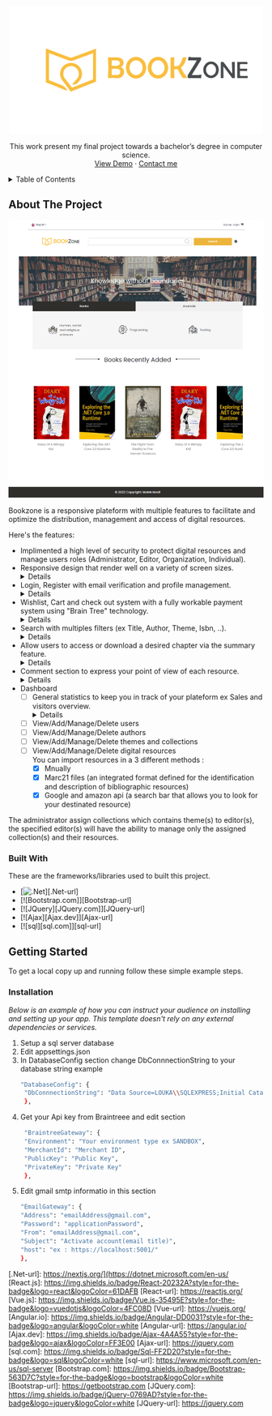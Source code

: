 <div align="center">
  <img src="https://github.com/Malek-Mzali/Bookzone/blob/master/Bookzone/wwwroot/img/assets/logo.png" alt="Logo" width="500" heigh="500">

  <p align="center">
    This work present my final project towards a bachelor’s degree in computer science.
    <br />
    <a href="https://bookzone.somee.com/">View Demo</a>
    ·
    <a href="https://www.linkedin.com/in/malek-mzali-163b0b222/">Contact me</a>
  </p>
</div>

<!-- TABLE OF CONTENTS -->
<details>
  <summary>Table of Contents</summary>
  <ol>
    <li>
      <a href="#about-the-project">About The Project</a>
      <ul>
        <li><a href="#built-with">Built With</a></li>
      </ul>
    </li>
    <li>
      <a href="#getting-started">Getting Started</a>
      <ul>
        <li><a href="#prerequisites">Prerequisites</a></li>
        <li><a href="#installation">Installation</a></li>
      </ul>
    </li>
    <li><a href="#usage">Usage</a></li>
    <li><a href="#roadmap">Roadmap</a></li>
    <li><a href="#contributing">Contributing</a></li>
    <li><a href="#license">License</a></li>
    <li><a href="#contact">Contact</a></li>
    <li><a href="#acknowledgments">Acknowledgments</a></li>
  </ol>
</details>



<!-- ABOUT THE PROJECT -->
## About The Project
![Home](https://github.com/Malek-Mzali/Bookzone/blob/af4e9d1ef7ae62643a11b57c08f65314c531d5db/Bookzone/wwwroot/img/assets/home.png)

Bookzone is a responsive plateform with multiple features to facilitate and optimize the distribution, management and access of digital resources.

  
Here's the features:
* Implimented a high level of security to protect digital resources and manage users roles (Administrator, Editor, Organization, Individual).
* Responsive design that render well on a variety of screen sizes. <details><img src="https://github.com/Malek-Mzali/Bookzone/blob/993e5994f697029f768b0851a03fe497cef10ac5/Bookzone/wwwroot/img/assets/phone.png?raw=true" height="10%" width="30%"></details>
* Login, Register with email verification and profile management. <details><img src="https://github.com/Malek-Mzali/Bookzone/blob/05a8272436f16692cfd4b1be86885cb70daaa0e5/Bookzone/wwwroot/img/assets/Login.gif"></details>
* Wishlist, Cart and check out system with a fully workable payment system using "Brain Tree" technology. <details><img src="https://github.com/Malek-Mzali/Bookzone/blob/9f7ea41cfcc6948d4f2f8abd30dab29f9adaa190/Bookzone/wwwroot/img/assets/Cart%20.gif"></details>
* Search with multiples filters (ex Title, Author, Theme, Isbn, ..).<details><img src="https://github.com/Malek-Mzali/Bookzone/blob/55632a432b97ed0e5c489276b4a56009e502e0d2/Bookzone/wwwroot/img/assets/search.png"></details>
* Allow users to access or download a desired chapter via the summary feature.<details><img src="https://github.com/Malek-Mzali/Bookzone/blob/661cfeb2868b6b6a28af99909275413250221186/Bookzone/wwwroot/img/assets/summary.gif"></details>
* Comment section to express your point of view of each resource.<details><img src="https://github.com/Malek-Mzali/Bookzone/blob/2a3f3ba3c021f86b32a91519a4d86a3548ca91a2/Bookzone/wwwroot/img/assets/COMMENT.png"></details>
* Dashboard 
    - [ ] General statistics to keep you in track of your plateform ex Sales and visitors overview.<details><img src="https://github.com/Malek-Mzali/Bookzone/blob/bb281d059c3809585838e69338af06689ae0c564/Bookzone/wwwroot/img/assets/stats.png"></details>
    - [ ] View/Add/Manage/Delete users
    - [ ] View/Add/Manage/Delete authors
    - [ ] View/Add/Manage/Delete themes and collections 
    - [ ] View/Add/Manage/Delete digital resources
          </br>You can import resources in a 3 different methods :
        - [x] Mnually
        - [x] Marc21 files (an integrated format defined for the identification and description of bibliographic resources)
        - [x] Google and amazon api (a search bar that allows you to look for your destinated resource)

The administrator assign collections which contains theme(s) to editor(s), the specified editor(s) will have the ability to manage only
the assigned collection(s) and their resources.

### Built With

These are the frameworks/libraries used to built this project.

* [![.Net]][.Net-url]
* [![Bootstrap.com]][Bootstrap-url]
* [![JQuery][JQuery.com]][JQuery-url]
* [![Ajax][Ajax.dev]][Ajax-url]
* [![sql][sql.com]][sql-url]


<!-- GETTING STARTED -->
## Getting Started

To get a local copy up and running follow these simple example steps.

### Installation

_Below is an example of how you can instruct your audience on installing and setting up your app. This template doesn't rely on any external dependencies or services._

1. Setup a sql server database
2. Edit appsettings.json
3. In DatabaseConfig section change DbConnnectionString to your database string example
   ```sh
   "DatabaseConfig": {
    "DbConnnectionString": "Data Source=LOUKA\\SQLEXPRESS;Initial Catalog=Work;Integrated Security=True;Connect Timeout=30;Encrypt=False;TrustServerCertificate=False;ApplicationIntent=ReadWrite;MultiSubnetFailover=False"
    },
   ```
4. Get your Api key from Braintreee and edit section
   ```sh
    "BraintreeGateway": {
    "Environment": "Your environment type ex SANDBOX",
    "MerchantId": "Merchant ID",
    "PublicKey": "Public Key",
    "PrivateKey": "Private Key"
    },
   ```
4. Edit gmail smtp informatio in this section
      ```sh
    "EmailGateway": {
      "Address": "emailAddress@gmail.com",
      "Password": "applicationPassword",
      "From": "emailAddress@gmail.com",
      "Subject": "Activate account(email title)",
      "host": "ex : https://localhost:5001/"
    },
   ```

<!-- MARKDOWN LINKS & IMAGES -->
<!-- https://www.markdownguide.org/basic-syntax/#reference-style-links -->
[contributors-shield]: https://img.shields.io/github/contributors/othneildrew/Best-README-Template.svg?style=for-the-badge
[contributors-url]: https://github.com/othneildrew/Best-README-Template/graphs/contributors
[forks-shield]: https://img.shields.io/github/forks/othneildrew/Best-README-Template.svg?style=for-the-badge
[forks-url]: https://github.com/othneildrew/Best-README-Template/network/members
[stars-shield]: https://img.shields.io/github/stars/othneildrew/Best-README-Template.svg?style=for-the-badge
[stars-url]: https://github.com/othneildrew/Best-README-Template/stargazers
[issues-shield]: https://img.shields.io/github/issues/othneildrew/Best-README-Template.svg?style=for-the-badge
[issues-url]: https://github.com/othneildrew/Best-README-Template/issues
[license-shield]: https://img.shields.io/github/license/othneildrew/Best-README-Template.svg?style=for-the-badge
[license-url]: https://github.com/othneildrew/Best-README-Template/blob/master/LICENSE.txt
[linkedin-shield]: https://img.shields.io/badge/-LinkedIn-black.svg?style=for-the-badge&logo=linkedin&colorB=555
[linkedin-url]: https://linkedin.com/in/othneildrew
[product-screenshot]: images/screenshot.png
[.Net]: https://img.shields.io/badge/-.NET-000000?style=for-the-badge&logo=nextdotjs&logoColor=white
[.Net-url]: https://nextjs.org/](https://dotnet.microsoft.com/en-us/
[React.js]: https://img.shields.io/badge/React-20232A?style=for-the-badge&logo=react&logoColor=61DAFB
[React-url]: https://reactjs.org/
[Vue.js]: https://img.shields.io/badge/Vue.js-35495E?style=for-the-badge&logo=vuedotjs&logoColor=4FC08D
[Vue-url]: https://vuejs.org/
[Angular.io]: https://img.shields.io/badge/Angular-DD0031?style=for-the-badge&logo=angular&logoColor=white
[Angular-url]: https://angular.io/
[Ajax.dev]: https://img.shields.io/badge/Ajax-4A4A55?style=for-the-badge&logo=ajax&logoColor=FF3E00
[Ajax-url]: https://jquery.com 
[sql.com]: https://img.shields.io/badge/Sql-FF2D20?style=for-the-badge&logo=sql&logoColor=white
[sql-url]: https://www.microsoft.com/en-us/sql-server
[Bootstrap.com]: https://img.shields.io/badge/Bootstrap-563D7C?style=for-the-badge&logo=bootstrap&logoColor=white
[Bootstrap-url]: https://getbootstrap.com
[JQuery.com]: https://img.shields.io/badge/jQuery-0769AD?style=for-the-badge&logo=jquery&logoColor=white
[JQuery-url]: https://jquery.com 
